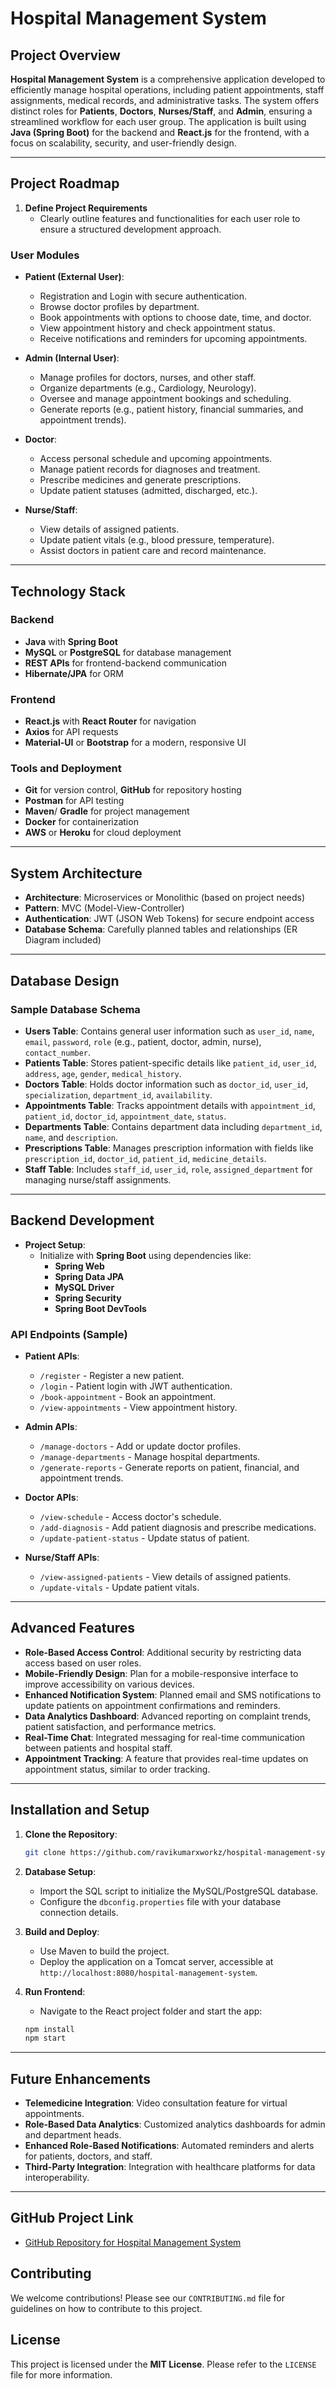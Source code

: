 # Hospital Management System

## Project Overview
**Hospital Management System** is a comprehensive application developed to efficiently manage hospital operations, including patient appointments, staff assignments, medical records, and administrative tasks. The system offers distinct roles for **Patients**, **Doctors**, **Nurses/Staff**, and **Admin**, ensuring a streamlined workflow for each user group. The application is built using **Java (Spring Boot)** for the backend and **React.js** for the frontend, with a focus on scalability, security, and user-friendly design.

---

## Project Roadmap

1. **Define Project Requirements**
   - Clearly outline features and functionalities for each user role to ensure a structured development approach.

### User Modules

- **Patient (External User)**:
  - Registration and Login with secure authentication.
  - Browse doctor profiles by department.
  - Book appointments with options to choose date, time, and doctor.
  - View appointment history and check appointment status.
  - Receive notifications and reminders for upcoming appointments.

- **Admin (Internal User)**:
  - Manage profiles for doctors, nurses, and other staff.
  - Organize departments (e.g., Cardiology, Neurology).
  - Oversee and manage appointment bookings and scheduling.
  - Generate reports (e.g., patient history, financial summaries, and appointment trends).

- **Doctor**:
  - Access personal schedule and upcoming appointments.
  - Manage patient records for diagnoses and treatment.
  - Prescribe medicines and generate prescriptions.
  - Update patient statuses (admitted, discharged, etc.).

- **Nurse/Staff**:
  - View details of assigned patients.
  - Update patient vitals (e.g., blood pressure, temperature).
  - Assist doctors in patient care and record maintenance.

---

## Technology Stack

### Backend
- **Java** with **Spring Boot**
- **MySQL** or **PostgreSQL** for database management
- **REST APIs** for frontend-backend communication
- **Hibernate/JPA** for ORM

### Frontend
- **React.js** with **React Router** for navigation
- **Axios** for API requests
- **Material-UI** or **Bootstrap** for a modern, responsive UI

### Tools and Deployment
- **Git** for version control, **GitHub** for repository hosting
- **Postman** for API testing
- **Maven**/ **Gradle** for project management
- **Docker** for containerization
- **AWS** or **Heroku** for cloud deployment

---

## System Architecture

- **Architecture**: Microservices or Monolithic (based on project needs)
- **Pattern**: MVC (Model-View-Controller)
- **Authentication**: JWT (JSON Web Tokens) for secure endpoint access
- **Database Schema**: Carefully planned tables and relationships (ER Diagram included)

---

## Database Design

### Sample Database Schema

- **Users Table**: Contains general user information such as `user_id`, `name`, `email`, `password`, `role` (e.g., patient, doctor, admin, nurse), `contact_number`.
- **Patients Table**: Stores patient-specific details like `patient_id`, `user_id`, `address`, `age`, `gender`, `medical_history`.
- **Doctors Table**: Holds doctor information such as `doctor_id`, `user_id`, `specialization`, `department_id`, `availability`.
- **Appointments Table**: Tracks appointment details with `appointment_id`, `patient_id`, `doctor_id`, `appointment_date`, `status`.
- **Departments Table**: Contains department data including `department_id`, `name`, and `description`.
- **Prescriptions Table**: Manages prescription information with fields like `prescription_id`, `doctor_id`, `patient_id`, `medicine_details`.
- **Staff Table**: Includes `staff_id`, `user_id`, `role`, `assigned_department` for managing nurse/staff assignments.

---

## Backend Development

- **Project Setup**:
  - Initialize with **Spring Boot** using dependencies like:
    - **Spring Web**
    - **Spring Data JPA**
    - **MySQL Driver**
    - **Spring Security**
    - **Spring Boot DevTools**

### API Endpoints (Sample)

- **Patient APIs**:
  - `/register` - Register a new patient.
  - `/login` - Patient login with JWT authentication.
  - `/book-appointment` - Book an appointment.
  - `/view-appointments` - View appointment history.

- **Admin APIs**:
  - `/manage-doctors` - Add or update doctor profiles.
  - `/manage-departments` - Manage hospital departments.
  - `/generate-reports` - Generate reports on patient, financial, and appointment trends.

- **Doctor APIs**:
  - `/view-schedule` - Access doctor's schedule.
  - `/add-diagnosis` - Add patient diagnosis and prescribe medications.
  - `/update-patient-status` - Update status of patient.

- **Nurse/Staff APIs**:
  - `/view-assigned-patients` - View details of assigned patients.
  - `/update-vitals` - Update patient vitals.

---

## Advanced Features

- **Role-Based Access Control**: Additional security by restricting data access based on user roles.
- **Mobile-Friendly Design**: Plan for a mobile-responsive interface to improve accessibility on various devices.
- **Enhanced Notification System**: Planned email and SMS notifications to update patients on appointment confirmations and reminders.
- **Data Analytics Dashboard**: Advanced reporting on complaint trends, patient satisfaction, and performance metrics.
- **Real-Time Chat**: Integrated messaging for real-time communication between patients and hospital staff.
- **Appointment Tracking**: A feature that provides real-time updates on appointment status, similar to order tracking.

---

## Installation and Setup

1. **Clone the Repository**:
   ```bash
   git clone https://github.com/ravikumarxworkz/hospital-management-system.git
   ```

2. **Database Setup**:
   - Import the SQL script to initialize the MySQL/PostgreSQL database.
   - Configure the `dbconfig.properties` file with your database connection details.

3. **Build and Deploy**:
   - Use Maven to build the project.
   - Deploy the application on a Tomcat server, accessible at `http://localhost:8080/hospital-management-system`.

4. **Run Frontend**:
   - Navigate to the React project folder and start the app:
   ```bash
   npm install
   npm start
   ```

---

## Future Enhancements

- **Telemedicine Integration**: Video consultation feature for virtual appointments.
- **Role-Based Data Analytics**: Customized analytics dashboards for admin and department heads.
- **Enhanced Role-Based Notifications**: Automated reminders and alerts for patients, doctors, and staff.
- **Third-Party Integration**: Integration with healthcare platforms for data interoperability.

---

## GitHub Project Link
- [GitHub Repository for Hospital Management System](https://github.com/ravikumarxworkz/hospital-management-system)

## Contributing
We welcome contributions! Please see our `CONTRIBUTING.md` file for guidelines on how to contribute to this project.

## License
This project is licensed under the **MIT License**. Please refer to the `LICENSE` file for more information.
